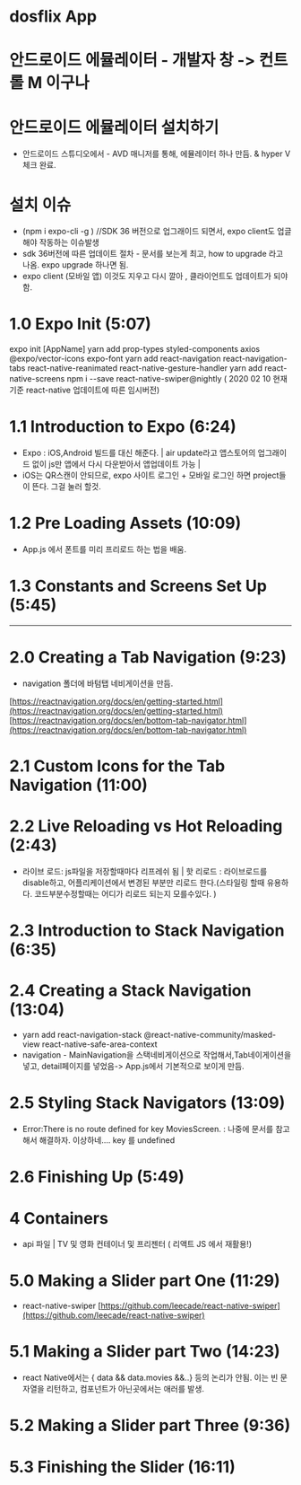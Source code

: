 # dosflix App

# 안드로이드 에뮬레이터 - 개발자 창 -> 컨트롤 M 이구나

# 안드로이드 에뮬레이터 설치하기

- 안드로이드 스튜디오에서 - AVD 매니저를 통해, 에뮬레이터 하나 만듬. & hyper V 체크 완료.

# 설치 이슈

- (npm i expo-cli -g ) //SDK 36 버전으로 업그래이드 되면서, expo client도 업글해야 작동하는 이슈발생
- sdk 36버전에 따른 업데이트 절차 - 문서를 보는게 최고, how to upgrade 라고 나옴. expo upgrade 하나면 됨.
- expo client (모바일 앱) 이것도 지우고 다시 깔아 , 클라이언트도 업데이트가 되야함.

# 1.0 Expo Init (5:07)

expo init [AppName]
yarn add prop-types styled-components axios @expo/vector-icons expo-font
yarn add react-navigation react-navigation-tabs react-native-reanimated react-native-gesture-handler
yarn add react-native-screens
npm i --save react-native-swiper@nightly ( 2020 02 10 현재기준 react-native 업데이트에 따른 임시버전)

# 1.1 Introduction to Expo (6:24)

- Expo : iOS,Android 빌드를 대신 해준다. | air update라고 앱스토어의 업그래이드 없이 js만 앱에서 다시 다운받아서 앱업데이트 가능 |
- iOS는 QR스캔이 안되므로, expo 사이트 로그인 + 모바일 로그인 하면 project들이 뜬다. 그걸 눌러 할것.

# 1.2 Pre Loading Assets (10:09)

- App.js 에서 폰트를 미리 프리로드 하는 법을 배움.

# 1.3 Constants and Screens Set Up (5:45)

---

# 2.0 Creating a Tab Navigation (9:23)

- navigation 폴더에 바텀탭 네비게이션을 만듬.

[https://reactnavigation.org/docs/en/getting-started.html](https://reactnavigation.org/docs/en/getting-started.html)
[https://reactnavigation.org/docs/en/bottom-tab-navigator.html](https://reactnavigation.org/docs/en/bottom-tab-navigator.html)

# 2.1 Custom Icons for the Tab Navigation (11:00)

# 2.2 Live Reloading vs Hot Reloading (2:43)

- 라이브 로드: js파일을 저장할때마다 리프레쉬 됨 | 핫 리로드 : 라이브로드를 disable하고, 어플리케이션에서 변경된 부분만 리로드 한다.(스타일링 할때 유용하다. 코드부분수정할때는 어디가 리로드 되는지 모를수있다. )

# 2.3 Introduction to Stack Navigation (6:35)

# 2.4 Creating a Stack Navigation (13:04)

- yarn add react-navigation-stack @react-native-community/masked-view react-native-safe-area-context
- navigation - MainNavigation을 스택네비게이션으로 작업해서,Tab네이게이션을 넣고, detail페이지를 넣었음-> App.js에서 기본적으로 보이게 만듬.

# 2.5 Styling Stack Navigators (13:09)

- Error:There is no route defined for key MoviesScreen. : 나중에 문서를 참고해서 해결하자. 이상하네.... key 를 undefined

# 2.6 Finishing Up (5:49)

# 4 Containers

- api 파일 | TV 및 영화 컨테이너 및 프리젠터 ( 리액트 JS 에서 재활용!)

# 5.0 Making a Slider part One (11:29)

- react-native-swiper
  [https://github.com/leecade/react-native-swiper](https://github.com/leecade/react-native-swiper)

# 5.1 Making a Slider part Two (14:23)

- react Native에서는 { data && data.movies &&..} 등의 논리가 안됨. 이는 빈 문자열을 리턴하고, <Text>컴포넌트가 아닌곳에서는 애러를 발생.

# 5.2 Making a Slider part Three (9:36)

# 5.3 Finishing the Slider (16:11)
